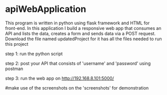 # apiWebApplication
This program is written in python using flask framework and HTML for front-end. In this application I build a responsive web app that consumes an API and lists the data, creates a form and sends data via a POST request. Download the file named updatedProject for it has all the files needed to run this project

step 1: run the python script 

step 2: post your API that consists of 'username' and 'password' using postman

step 3: run the web app on http://192.168.8.101:5000/ 

#make use of the screenshots on the 'screenshots' for demonstration
